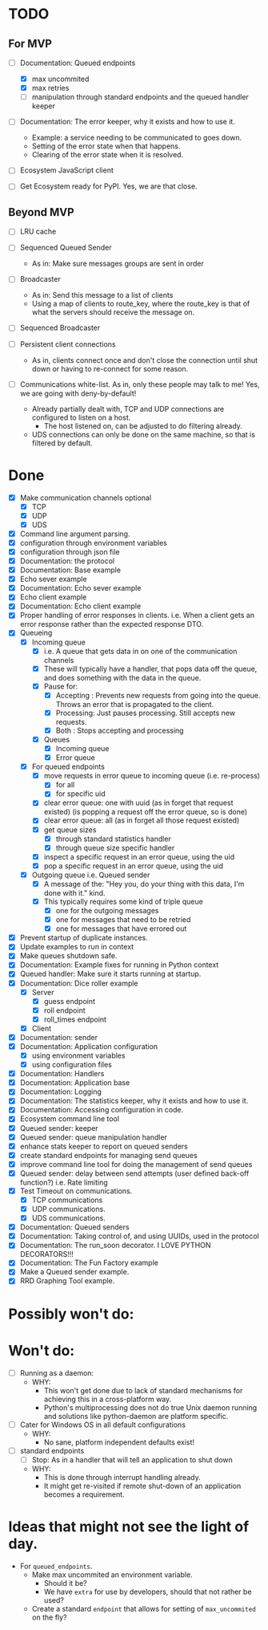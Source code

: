 # TODO

## For MVP
- [ ] Documentation: Queued endpoints
  - [X] max uncommited
  - [X] max retries
  - [ ] manipulation through standard endpoints and the queued handler keeper

- [ ] Documentation: The error keeper, why it exists and how to use it.
  - Example: a service needing to be communicated to goes down.
  - Setting of the error state when that happens.
  - Clearing of the error state when it is resolved.

- [ ] Ecosystem JavaScript client

- [ ] Get Ecosystem ready for PyPI. Yes, we are that close.

## Beyond MVP
- [ ] LRU cache

- [ ] Sequenced Queued Sender
  - As in: Make sure messages groups are sent in order

- [ ] Broadcaster
  - As in: Send this message to a list of clients
  - Using a map of clients to route_key, where the route_key is that of what the servers should receive the message on.

- [ ] Sequenced Broadcaster

- [ ] Persistent client connections
  - As in, clients connect once and don't close the connection until shut down or having to re-connect for some reason.

- [ ] Communications white-list. As in, only these people may talk to me! Yes, we are going with deny-by-default!
  - Already partially dealt with, TCP and UDP connections are configured to listen on a host.
    - The host listened on, can be adjusted to do filtering already.
  - UDS connections can only be done on the same machine, so that is filtered by default.

# Done
- [X] Make communication channels optional
  - [X] TCP
  - [X] UDP
  - [X] UDS
- [X] Command line argument parsing.
- [X] configuration through environment variables
- [X] configuration through json file
- [X] Documentation: the protocol
- [X] Documentation: Base example
- [X] Echo sever example
- [X] Documentation: Echo sever example
- [X] Echo client example
- [X] Documentation: Echo client example
- [X] Proper handling of error responses in clients. i.e. When a client gets an error response rather than the expected response DTO.
- [X] Queueing
  - [X] Incoming queue
    - [X] i.e. A queue that gets data in on one of the communication channels
    - [X] These will typically have a handler, that pops data off the queue, and does something with the data in the queue.
    - [X] Pause for:
      - [X] Accepting : Prevents new requests from going into the queue. Throws an error that is propagated to the client.
      - [X] Processing: Just pauses processing. Still accepts new requests.
      - [X] Both      : Stops accepting and processing
    - [X] Queues
      - [X] Incoming queue
      - [X] Error queue
  - [X] For queued endpoints
    - [X] move requests in error queue to incoming queue (i.e. re-process)
      - [X] for all
      - [X] for specific uid
    - [X] clear error queue: one with uuid (as in forget that request existed) (is popping a request off the error queue, so is done)
    - [X] clear error queue: all (as in forget all those request existed)
    - [X] get queue sizes
      - [X] through standard statistics handler
      - [X] through queue size specific handler
    - [X] inspect a specific request in an error queue, using the uid
    - [X] pop a specific request in an error queue, using the uid
  - [X] Outgoing queue i.e. Queued sender
    - [X] A message of the: "Hey you, do your thing with this data, I'm done with it." kind.
    - [X] This typically requires some kind of triple queue
      - [X] one for the outgoing messages
      - [X] one for messages that need to be retried
      - [X] one for messages that have errored out
- [X] Prevent startup of duplicate instances.
- [X] Update examples to run in context 
- [X] Make queues shutdown safe.
- [X] Documentation: Example fixes for running in Python context
- [X] Queued handler: Make sure it starts running at startup.
- [X] Documentation: Dice roller example
  - [X] Server
    - [X] guess endpoint
    - [X] roll endpoint
    - [X] roll_times endpoint
  - [X] Client
- [X] Documentation: sender
- [X] Documentation: Application configuration
  - [X] using environment variables
  - [X] using configuration files
- [X] Documentation: Handlers
- [X] Documentation: Application base
- [X] Documentation: Logging
- [X] Documentation: The statistics keeper, why it exists and how to use it.
- [X] Documentation: Accessing configuration in code.
- [X] Ecosystem command line tool
- [X] Queued sender: keeper
- [X] Queued sender: queue manipulation handler
- [X] enhance stats keeper to report on queued senders
- [X] create standard endpoints for managing send queues
- [X] improve command line tool for doing the management of send queues
- [X] Queued sender: delay between send attempts (user defined back-off function?) i.e. Rate limiting
- [X] Test Timeout on communications.
  - [X] TCP communications
  - [X] UDP communications.
  - [X] UDS communications.
- [X] Documentation: Queued senders
- [X] Documentation: Taking control of, and using UUIDs, used in the protocol
- [X] Documentation: The run_soon decorator. I LOVE PYTHON DECORATORS!!!
- [X] Documentation: The Fun Factory example
- [X] Make a Queued sender example.
- [X] RRD Graphing Tool example.

# Possibly won't do:

# Won't do:
- [ ] Running as a daemon:
  - WHY:
    - This won't get done due to lack of standard mechanisms for achieving this in a cross-platform way.
    - Python's multiprocessing does not do true Unix daemon running and solutions like python-daemon are platform specific.
- [ ] Cater for Windows OS in all default configurations
  - WHY:
    - No sane, platform independent defaults exist!
- [ ] standard endpoints
  - [ ] Stop: As in a handler that will tell an application to shut down
  - WHY:
    - This is done through interrupt handling already.
    - It might get re-visited if remote shut-down of an application becomes a requirement.

# Ideas that might not see the light of day.

- For `queued_endpoints`.
  - Make max uncommited an environment variable.
    - Should it be?
    - We have `extra` for use by developers, should that not rather be used?
  - Create a standard `endpoint` that allows for setting of `max_uncommited` on the fly?


